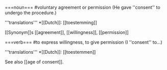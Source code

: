 ===noun===
#voluntary agreement or permission (He gave ''consent'' to undergo the procedure.)

'''translations'''
*[[Dutch]]: [[toestemming]]

[[Synonym]]s [[agreement]], [[willingness]], [[permission]]

===verb===
#to express willingness, to give permission (I ''consent'' to...)

'''translations'''
*[[Dutch]]: [[toestemmen]]

See also [[age of consent]].